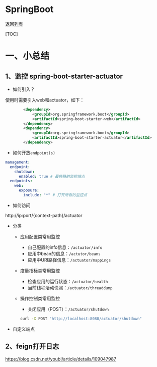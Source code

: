# SpringBoot

[返回列表](https://github.com/EmonCodingBackEnd/backend-tutorial)

[TOC]

# 一、小总结

## 1、监控 spring-boot-starter-actuator

- 如何引入？

使用时需要引入web和actuator，如下：

```xml
        <dependency>
            <groupId>org.springframework.boot</groupId>
            <artifactId>spring-boot-starter-web</artifactId>
        </dependency>
        <dependency>
            <groupId>org.springframework.boot</groupId>
            <artifactId>spring-boot-starter-actuator</artifactId>
        </dependency>
```

- 如何开放`endpoint(s)`

```yml
management:
  endpoint:
    shutdown:
      enabled: true # 最特殊的监控端点
  endpoints:
    web:
      exposure:
        include: "*" # 打开所有的监控点
```



- 如何访问

http://ip:port/{context-path}/actuator

- 分类

    - 应用配置类常用监控
        - 自己配置的info信息：`/actuator/info`
        - 应用中bean的信息：`/actutor/beans`
        - 应用中URI路径信息：`/actuator/mappings`

    - 度量指标类常用监控

        - 检查应用的运行状态：`/actuator/health`
        - 当前线程活动快照：`/actuator/threaddump`

    - 操作控制类常用监控

        - 关闭应用（POST）：`/actuator/shutdown`

        ```bash
        curl -X POST "http://localhost:8080/actuator/shutdown"
        ```

- 自定义端点



## 2、feign打开日志

https://blog.csdn.net/youbl/article/details/109047987

